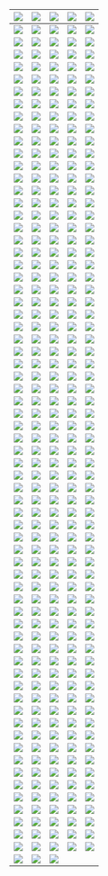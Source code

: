 | ![](https://raw.githubusercontent.com/RevGear/logo/master/Countries/US/3ABN-Kids.png) | ![](https://raw.githubusercontent.com/RevGear/logo/master/Countries/US/3ABN-Latino.png) | ![](https://raw.githubusercontent.com/RevGear/logo/master/Countries/US/AandE.png) | ![](https://raw.githubusercontent.com/RevGear/logo/master/Countries/US/ABC-News.png) | ![](https://raw.githubusercontent.com/RevGear/logo/master/Countries/US/ABC.png) | 
|:---:|:---:|:---:|:---:|:---:| 
| ![](https://raw.githubusercontent.com/RevGear/logo/master/Countries/US/Accu-Weather.png) | ![](https://raw.githubusercontent.com/RevGear/logo/master/Countries/US/Adult-Swim.png) | ![](https://raw.githubusercontent.com/RevGear/logo/master/Countries/US/Altitude-Sports.png) | ![](https://raw.githubusercontent.com/RevGear/logo/master/Countries/US/AMC-Plus.png) | ![](https://raw.githubusercontent.com/RevGear/logo/master/Countries/US/AMC-Presents.png) | 
| ![](https://raw.githubusercontent.com/RevGear/logo/master/Countries/US/AMC.png) | ![](https://raw.githubusercontent.com/RevGear/logo/master/Countries/US/American-Heroes-Channel.png) | ![](https://raw.githubusercontent.com/RevGear/logo/master/Countries/US/Animal-Planet.png) | ![](https://raw.githubusercontent.com/RevGear/logo/master/Countries/US/Antenna-TV.png) | ![](https://raw.githubusercontent.com/RevGear/logo/master/Countries/US/Aspire.png) | 
| ![](https://raw.githubusercontent.com/RevGear/logo/master/Countries/US/ATT-SportsNet.png) | ![](https://raw.githubusercontent.com/RevGear/logo/master/Countries/US/AWE.png) | ![](https://raw.githubusercontent.com/RevGear/logo/master/Countries/US/AXS-TV.png) | ![](https://raw.githubusercontent.com/RevGear/logo/master/Countries/US/Baby-First.png) | ![](https://raw.githubusercontent.com/RevGear/logo/master/Countries/US/Bally-Sports-Arizona.png) | 
| ![](https://raw.githubusercontent.com/RevGear/logo/master/Countries/US/Bally-Sports-Detroit.png) | ![](https://raw.githubusercontent.com/RevGear/logo/master/Countries/US/Bally-Sports-Florida.png) | ![](https://raw.githubusercontent.com/RevGear/logo/master/Countries/US/Bally-Sports-Great-Lakes.png) | ![](https://raw.githubusercontent.com/RevGear/logo/master/Countries/US/Bally-Sports-Indiana.png) | ![](https://raw.githubusercontent.com/RevGear/logo/master/Countries/US/Bally-Sports-Kansas-City.png) | 
| ![](https://raw.githubusercontent.com/RevGear/logo/master/Countries/US/Bally-Sports-Midwest.png) | ![](https://raw.githubusercontent.com/RevGear/logo/master/Countries/US/Bally-Sports-New-Orleans.png) | ![](https://raw.githubusercontent.com/RevGear/logo/master/Countries/US/Bally-Sports-North.png) | ![](https://raw.githubusercontent.com/RevGear/logo/master/Countries/US/Bally-Sports-Ohio.png) | ![](https://raw.githubusercontent.com/RevGear/logo/master/Countries/US/Bally-Sports-Oklahoma.png) | 
| ![](https://raw.githubusercontent.com/RevGear/logo/master/Countries/US/Bally-Sports-San-Diego.png) | ![](https://raw.githubusercontent.com/RevGear/logo/master/Countries/US/Bally-Sports-SoCal.png) | ![](https://raw.githubusercontent.com/RevGear/logo/master/Countries/US/Bally-Sports-South-East.png) | ![](https://raw.githubusercontent.com/RevGear/logo/master/Countries/US/Bally-Sports-South-West.png) | ![](https://raw.githubusercontent.com/RevGear/logo/master/Countries/US/Bally-Sports-South.png) | 
| ![](https://raw.githubusercontent.com/RevGear/logo/master/Countries/US/Bally-Sports-Sun.png) | ![](https://raw.githubusercontent.com/RevGear/logo/master/Countries/US/Bally-Sports-West.png) | ![](https://raw.githubusercontent.com/RevGear/logo/master/Countries/US/Bally-Sports-Wisconsin.png) | ![](https://raw.githubusercontent.com/RevGear/logo/master/Countries/US/Bally-Sports.png) | ![](https://raw.githubusercontent.com/RevGear/logo/master/Countries/US/BET-Gospel.png) | 
| ![](https://raw.githubusercontent.com/RevGear/logo/master/Countries/US/BET-Her.png) | ![](https://raw.githubusercontent.com/RevGear/logo/master/Countries/US/BET-Jams.png) | ![](https://raw.githubusercontent.com/RevGear/logo/master/Countries/US/BET-Soul.png) | ![](https://raw.githubusercontent.com/RevGear/logo/master/Countries/US/BET.png) | ![](https://raw.githubusercontent.com/RevGear/logo/master/Countries/US/Big-Ten-Network.png) | 
| ![](https://raw.githubusercontent.com/RevGear/logo/master/Countries/US/Biz-TV.png) | ![](https://raw.githubusercontent.com/RevGear/logo/master/Countries/US/Blaze.png) | ![](https://raw.githubusercontent.com/RevGear/logo/master/Countries/US/Bloomberg.png) | ![](https://raw.githubusercontent.com/RevGear/logo/master/Countries/US/Boomerang.png) | ![](https://raw.githubusercontent.com/RevGear/logo/master/Countries/US/Bounce.png) | 
| ![](https://raw.githubusercontent.com/RevGear/logo/master/Countries/US/Bravo.png) | ![](https://raw.githubusercontent.com/RevGear/logo/master/Countries/US/Buzzr.png) | ![](https://raw.githubusercontent.com/RevGear/logo/master/Countries/US/Cars-TV.png) | ![](https://raw.githubusercontent.com/RevGear/logo/master/Countries/US/Cartoon-Network.png) | ![](https://raw.githubusercontent.com/RevGear/logo/master/Countries/US/CBS-News.png) | 
| ![](https://raw.githubusercontent.com/RevGear/logo/master/Countries/US/CBS-Sports-HQ.png) | ![](https://raw.githubusercontent.com/RevGear/logo/master/Countries/US/CBS-Sports-Network.png) | ![](https://raw.githubusercontent.com/RevGear/logo/master/Countries/US/CBS.png) | ![](https://raw.githubusercontent.com/RevGear/logo/master/Countries/US/Charge.png) | ![](https://raw.githubusercontent.com/RevGear/logo/master/Countries/US/Cheddar-U.png) | 
| ![](https://raw.githubusercontent.com/RevGear/logo/master/Countries/US/Cheddar.png) | ![](https://raw.githubusercontent.com/RevGear/logo/master/Countries/US/Cine-Life.png) | ![](https://raw.githubusercontent.com/RevGear/logo/master/Countries/US/Cinecanal.png) | ![](https://raw.githubusercontent.com/RevGear/logo/master/Countries/US/Circle.png) | ![](https://raw.githubusercontent.com/RevGear/logo/master/Countries/US/Cleo-TV.png) | 
| ![](https://raw.githubusercontent.com/RevGear/logo/master/Countries/US/CMT-Music.png) | ![](https://raw.githubusercontent.com/RevGear/logo/master/Countries/US/CMT.png) | ![](https://raw.githubusercontent.com/RevGear/logo/master/Countries/US/CNBC-World.png) | ![](https://raw.githubusercontent.com/RevGear/logo/master/Countries/US/CNBC.png) | ![](https://raw.githubusercontent.com/RevGear/logo/master/Countries/US/Comedy-TV.png) | 
| ![](https://raw.githubusercontent.com/RevGear/logo/master/Countries/US/Comet.png) | ![](https://raw.githubusercontent.com/RevGear/logo/master/Countries/US/CON-TV.png) | ![](https://raw.githubusercontent.com/RevGear/logo/master/Countries/US/Cooking-Channel.png) | ![](https://raw.githubusercontent.com/RevGear/logo/master/Countries/US/Court-TV-Mystery.png) | ![](https://raw.githubusercontent.com/RevGear/logo/master/Countries/US/Court-TV.png) | 
| ![](https://raw.githubusercontent.com/RevGear/logo/master/Countries/US/Cowboy-Channel.png) | ![](https://raw.githubusercontent.com/RevGear/logo/master/Countries/US/Cozi-TV.png) | ![](https://raw.githubusercontent.com/RevGear/logo/master/Countries/US/Create.png) | ![](https://raw.githubusercontent.com/RevGear/logo/master/Countries/US/Crime-Plus-Investigation.png) | ![](https://raw.githubusercontent.com/RevGear/logo/master/Countries/US/CSPAN-2.png) | 
| ![](https://raw.githubusercontent.com/RevGear/logo/master/Countries/US/CSPAN-3.png) | ![](https://raw.githubusercontent.com/RevGear/logo/master/Countries/US/CSPAN.png) | ![](https://raw.githubusercontent.com/RevGear/logo/master/Countries/US/CW.png) | ![](https://raw.githubusercontent.com/RevGear/logo/master/Countries/US/Dabl.png) | ![](https://raw.githubusercontent.com/RevGear/logo/master/Countries/US/Decades.png) | 
| ![](https://raw.githubusercontent.com/RevGear/logo/master/Countries/US/Destination-America.png) | ![](https://raw.githubusercontent.com/RevGear/logo/master/Countries/US/DIY-Network.png) | ![](https://raw.githubusercontent.com/RevGear/logo/master/Countries/US/Dog-TV.png) | ![](https://raw.githubusercontent.com/RevGear/logo/master/Countries/US/E-Entertainment.png) | ![](https://raw.githubusercontent.com/RevGear/logo/master/Countries/US/Epix-2.png) | 
| ![](https://raw.githubusercontent.com/RevGear/logo/master/Countries/US/Epix-Drive-In.png) | ![](https://raw.githubusercontent.com/RevGear/logo/master/Countries/US/Epix-Hits.png) | ![](https://raw.githubusercontent.com/RevGear/logo/master/Countries/US/Epix.png) | ![](https://raw.githubusercontent.com/RevGear/logo/master/Countries/US/Estrella-TV.png) | ![](https://raw.githubusercontent.com/RevGear/logo/master/Countries/US/ET-Live.png) | 
| ![](https://raw.githubusercontent.com/RevGear/logo/master/Countries/US/FanDuel-Racing.png) | ![](https://raw.githubusercontent.com/RevGear/logo/master/Countries/US/FanDuel-Sports-Network-Detroit.png) | ![](https://raw.githubusercontent.com/RevGear/logo/master/Countries/US/FanDuel-Sports-Network-Florida.png) | ![](https://raw.githubusercontent.com/RevGear/logo/master/Countries/US/FanDuel-Sports-Network-Great-Lakes.png) | ![](https://raw.githubusercontent.com/RevGear/logo/master/Countries/US/FanDuel-Sports-Network-Indiana.png) | 
| ![](https://raw.githubusercontent.com/RevGear/logo/master/Countries/US/FanDuel-Sports-Network-Kansas-City.png) | ![](https://raw.githubusercontent.com/RevGear/logo/master/Countries/US/FanDuel-Sports-Network-Midwest.png) | ![](https://raw.githubusercontent.com/RevGear/logo/master/Countries/US/FanDuel-Sports-Network-North.png) | ![](https://raw.githubusercontent.com/RevGear/logo/master/Countries/US/FanDuel-Sports-Network-Ohio.png) | ![](https://raw.githubusercontent.com/RevGear/logo/master/Countries/US/FanDuel-Sports-Network-Oklahoma.png) | 
| ![](https://raw.githubusercontent.com/RevGear/logo/master/Countries/US/FanDuel-Sports-Network-SoCal.png) | ![](https://raw.githubusercontent.com/RevGear/logo/master/Countries/US/FanDuel-Sports-Network-South.png) | ![](https://raw.githubusercontent.com/RevGear/logo/master/Countries/US/FanDuel-Sports-Network-SouthEast.png) | ![](https://raw.githubusercontent.com/RevGear/logo/master/Countries/US/FanDuel-Sports-Network-SouthWest.png) | ![](https://raw.githubusercontent.com/RevGear/logo/master/Countries/US/FanDuel-Sports-Network-Sun.png) | 
| ![](https://raw.githubusercontent.com/RevGear/logo/master/Countries/US/FanDuel-Sports-Network-West.png) | ![](https://raw.githubusercontent.com/RevGear/logo/master/Countries/US/FanDuel-Sports-Network-Wisconsin.png) | ![](https://raw.githubusercontent.com/RevGear/logo/master/Countries/US/FanDuel-Sports-Network.png) | ![](https://raw.githubusercontent.com/RevGear/logo/master/Countries/US/FanDuel-TV.png) | ![](https://raw.githubusercontent.com/RevGear/logo/master/Countries/US/Flix.png) | 
| ![](https://raw.githubusercontent.com/RevGear/logo/master/Countries/US/FM-TV.png) | ![](https://raw.githubusercontent.com/RevGear/logo/master/Countries/US/FNX.png) | ![](https://raw.githubusercontent.com/RevGear/logo/master/Countries/US/Food-Network.png) | ![](https://raw.githubusercontent.com/RevGear/logo/master/Countries/US/Fox-Business.png) | ![](https://raw.githubusercontent.com/RevGear/logo/master/Countries/US/Fox-News.png) | 
| ![](https://raw.githubusercontent.com/RevGear/logo/master/Countries/US/Fox-Weather.png) | ![](https://raw.githubusercontent.com/RevGear/logo/master/Countries/US/Fox.png) | ![](https://raw.githubusercontent.com/RevGear/logo/master/Countries/US/Free-Speech-TV.png) | ![](https://raw.githubusercontent.com/RevGear/logo/master/Countries/US/Freeform.png) | ![](https://raw.githubusercontent.com/RevGear/logo/master/Countries/US/Fubo-Sports-Network.png) | 
| ![](https://raw.githubusercontent.com/RevGear/logo/master/Countries/US/Fun-Roads.png) | ![](https://raw.githubusercontent.com/RevGear/logo/master/Countries/US/Fuse.png) | ![](https://raw.githubusercontent.com/RevGear/logo/master/Countries/US/Fusion.png) | ![](https://raw.githubusercontent.com/RevGear/logo/master/Countries/US/FX.png) | ![](https://raw.githubusercontent.com/RevGear/logo/master/Countries/US/FXM.png) | 
| ![](https://raw.githubusercontent.com/RevGear/logo/master/Countries/US/FXX.png) | ![](https://raw.githubusercontent.com/RevGear/logo/master/Countries/US/FYI.png) | ![](https://raw.githubusercontent.com/RevGear/logo/master/Countries/US/Galavision.png) | ![](https://raw.githubusercontent.com/RevGear/logo/master/Countries/US/Game-Show-Network.png) | ![](https://raw.githubusercontent.com/RevGear/logo/master/Countries/US/Get-TV.png) | 
| ![](https://raw.githubusercontent.com/RevGear/logo/master/Countries/US/Gol-TV.png) | ![](https://raw.githubusercontent.com/RevGear/logo/master/Countries/US/Golf-Channel.png) | ![](https://raw.githubusercontent.com/RevGear/logo/master/Countries/US/Great-American-Faith-and-Living.png) | ![](https://raw.githubusercontent.com/RevGear/logo/master/Countries/US/Great-American-Family.png) | ![](https://raw.githubusercontent.com/RevGear/logo/master/Countries/US/Great-American-Living.png) | 
| ![](https://raw.githubusercontent.com/RevGear/logo/master/Countries/US/Grit.png) | ![](https://raw.githubusercontent.com/RevGear/logo/master/Countries/US/Hallmark-Drama.png) | ![](https://raw.githubusercontent.com/RevGear/logo/master/Countries/US/Hallmark-Movies-More.png) | ![](https://raw.githubusercontent.com/RevGear/logo/master/Countries/US/Hallmark-Movies-Mysteries.png) | ![](https://raw.githubusercontent.com/RevGear/logo/master/Countries/US/Hallmark.png) | 
| ![](https://raw.githubusercontent.com/RevGear/logo/master/Countries/US/HD-Net-Movies.png) | ![](https://raw.githubusercontent.com/RevGear/logo/master/Countries/US/Heroes-Icons.png) | ![](https://raw.githubusercontent.com/RevGear/logo/master/Countries/US/History-2.png) | ![](https://raw.githubusercontent.com/RevGear/logo/master/Countries/US/History.png) | ![](https://raw.githubusercontent.com/RevGear/logo/master/Countries/US/Historyen-Espanol.png) | 
| ![](https://raw.githubusercontent.com/RevGear/logo/master/Countries/US/HLN.png) | ![](https://raw.githubusercontent.com/RevGear/logo/master/Countries/US/HSN-2.png) | ![](https://raw.githubusercontent.com/RevGear/logo/master/Countries/US/HSN.png) | ![](https://raw.githubusercontent.com/RevGear/logo/master/Countries/US/IFC.png) | ![](https://raw.githubusercontent.com/RevGear/logo/master/Countries/US/IGN.png) | 
| ![](https://raw.githubusercontent.com/RevGear/logo/master/Countries/US/Impact.png) | ![](https://raw.githubusercontent.com/RevGear/logo/master/Countries/US/Indie-Plex.png) | ![](https://raw.githubusercontent.com/RevGear/logo/master/Countries/US/Info-Wars.png) | ![](https://raw.githubusercontent.com/RevGear/logo/master/Countries/US/INSP.png) | ![](https://raw.githubusercontent.com/RevGear/logo/master/Countries/US/ION-Mystery.png) | 
| ![](https://raw.githubusercontent.com/RevGear/logo/master/Countries/US/ION.png) | ![](https://raw.githubusercontent.com/RevGear/logo/master/Countries/US/Jewelry-TV.png) | ![](https://raw.githubusercontent.com/RevGear/logo/master/Countries/US/Jewish-Life.png) | ![](https://raw.githubusercontent.com/RevGear/logo/master/Countries/US/Kids-Street.png) | ![](https://raw.githubusercontent.com/RevGear/logo/master/Countries/US/Laff.png) | 
| ![](https://raw.githubusercontent.com/RevGear/logo/master/Countries/US/LATV.png) | ![](https://raw.githubusercontent.com/RevGear/logo/master/Countries/US/Law-Crime.png) | ![](https://raw.githubusercontent.com/RevGear/logo/master/Countries/US/Lifetime-Movies.png) | ![](https://raw.githubusercontent.com/RevGear/logo/master/Countries/US/Lifetime.png) | ![](https://raw.githubusercontent.com/RevGear/logo/master/Countries/US/Longhorn-Network.png) | 
| ![](https://raw.githubusercontent.com/RevGear/logo/master/Countries/US/Magnolia-Network.png) | ![](https://raw.githubusercontent.com/RevGear/logo/master/Countries/US/Marquee-Sports-Network.png) | ![](https://raw.githubusercontent.com/RevGear/logo/master/Countries/US/MASN.png) | ![](https://raw.githubusercontent.com/RevGear/logo/master/Countries/US/MASN2.png) | ![](https://raw.githubusercontent.com/RevGear/logo/master/Countries/US/MAV-TV.png) | 
| ![](https://raw.githubusercontent.com/RevGear/logo/master/Countries/US/METV.png) | ![](https://raw.githubusercontent.com/RevGear/logo/master/Countries/US/MGM-Plus-Drive-In.png) | ![](https://raw.githubusercontent.com/RevGear/logo/master/Countries/US/MGM-Plus-Hits.png) | ![](https://raw.githubusercontent.com/RevGear/logo/master/Countries/US/MGM-Plus-Marquee.png) | ![](https://raw.githubusercontent.com/RevGear/logo/master/Countries/US/MGM-Plus.png) | 
| ![](https://raw.githubusercontent.com/RevGear/logo/master/Countries/US/MGM.png) | ![](https://raw.githubusercontent.com/RevGear/logo/master/Countries/US/MLB-Network.png) | ![](https://raw.githubusercontent.com/RevGear/logo/master/Countries/US/MLB-Strike-Zone.png) | ![](https://raw.githubusercontent.com/RevGear/logo/master/Countries/US/MLS.png) | ![](https://raw.githubusercontent.com/RevGear/logo/master/Countries/US/Motorsport-TV.png) | 
| ![](https://raw.githubusercontent.com/RevGear/logo/master/Countries/US/Motortrend.png) | ![](https://raw.githubusercontent.com/RevGear/logo/master/Countries/US/Movie-Plex.png) | ![](https://raw.githubusercontent.com/RevGear/logo/master/Countries/US/Movies.png) | ![](https://raw.githubusercontent.com/RevGear/logo/master/Countries/US/MSG-Plus.png) | ![](https://raw.githubusercontent.com/RevGear/logo/master/Countries/US/MSG.png) | 
| ![](https://raw.githubusercontent.com/RevGear/logo/master/Countries/US/MSG2.png) | ![](https://raw.githubusercontent.com/RevGear/logo/master/Countries/US/MSNBC.png) | ![](https://raw.githubusercontent.com/RevGear/logo/master/Countries/US/NASA.png) | ![](https://raw.githubusercontent.com/RevGear/logo/master/Countries/US/NBA-League-Pass.png) | ![](https://raw.githubusercontent.com/RevGear/logo/master/Countries/US/NBA-TV.png) | 
| ![](https://raw.githubusercontent.com/RevGear/logo/master/Countries/US/NBC-News-Now.png) | ![](https://raw.githubusercontent.com/RevGear/logo/master/Countries/US/NBC-Sports-Bay-Area.png) | ![](https://raw.githubusercontent.com/RevGear/logo/master/Countries/US/NBC-Sports-Boston.png) | ![](https://raw.githubusercontent.com/RevGear/logo/master/Countries/US/NBC-Sports-California.png) | ![](https://raw.githubusercontent.com/RevGear/logo/master/Countries/US/NBC-Sports-Chicago.png) | 
| ![](https://raw.githubusercontent.com/RevGear/logo/master/Countries/US/NBC-Sports-Northwest.png) | ![](https://raw.githubusercontent.com/RevGear/logo/master/Countries/US/NBC-Sports-Philadelphia.png) | ![](https://raw.githubusercontent.com/RevGear/logo/master/Countries/US/NBC-Sports-Washington.png) | ![](https://raw.githubusercontent.com/RevGear/logo/master/Countries/US/NBC.png) | ![](https://raw.githubusercontent.com/RevGear/logo/master/Countries/US/NBCLX.png) | 
| ![](https://raw.githubusercontent.com/RevGear/logo/master/Countries/US/NBCSN.png) | ![](https://raw.githubusercontent.com/RevGear/logo/master/Countries/US/NECN.png) | ![](https://raw.githubusercontent.com/RevGear/logo/master/Countries/US/NESN-Plus.png) | ![](https://raw.githubusercontent.com/RevGear/logo/master/Countries/US/NESN.png) | ![](https://raw.githubusercontent.com/RevGear/logo/master/Countries/US/News-Net.png) | 
| ![](https://raw.githubusercontent.com/RevGear/logo/master/Countries/US/Newsy.png) | ![](https://raw.githubusercontent.com/RevGear/logo/master/Countries/US/NFL-Game-Pass.png) | ![](https://raw.githubusercontent.com/RevGear/logo/master/Countries/US/NFL-Network.png) | ![](https://raw.githubusercontent.com/RevGear/logo/master/Countries/US/NFL-Now.png) | ![](https://raw.githubusercontent.com/RevGear/logo/master/Countries/US/NFL-Red-Zone.png) | 
| ![](https://raw.githubusercontent.com/RevGear/logo/master/Countries/US/NFL-Sunday-Ticket.png) | ![](https://raw.githubusercontent.com/RevGear/logo/master/Countries/US/NHL-Center-Ice.png) | ![](https://raw.githubusercontent.com/RevGear/logo/master/Countries/US/NHL-Network.png) | ![](https://raw.githubusercontent.com/RevGear/logo/master/Countries/US/NRB-TV.png) | ![](https://raw.githubusercontent.com/RevGear/logo/master/Countries/US/Nuestra-Vision.png) | 
| ![](https://raw.githubusercontent.com/RevGear/logo/master/Countries/US/OnTV4U.png) | ![](https://raw.githubusercontent.com/RevGear/logo/master/Countries/US/Oprah-Winfrey-Network.png) | ![](https://raw.githubusercontent.com/RevGear/logo/master/Countries/US/Outdoor-Channel.png) | ![](https://raw.githubusercontent.com/RevGear/logo/master/Countries/US/Outside-TV.png) | ![](https://raw.githubusercontent.com/RevGear/logo/master/Countries/US/Ovation.png) | 
| ![](https://raw.githubusercontent.com/RevGear/logo/master/Countries/US/Oxygen.png) | ![](https://raw.githubusercontent.com/RevGear/logo/master/Countries/US/PAC12-Arizona.png) | ![](https://raw.githubusercontent.com/RevGear/logo/master/Countries/US/PAC12-Bay-Area.png) | ![](https://raw.githubusercontent.com/RevGear/logo/master/Countries/US/PAC12-Los-Angeles.png) | ![](https://raw.githubusercontent.com/RevGear/logo/master/Countries/US/PAC12-Mountain.png) | 
| ![](https://raw.githubusercontent.com/RevGear/logo/master/Countries/US/PAC12-Network.png) | ![](https://raw.githubusercontent.com/RevGear/logo/master/Countries/US/PAC12-Oregon.png) | ![](https://raw.githubusercontent.com/RevGear/logo/master/Countries/US/PAC12-Washington.png) | ![](https://raw.githubusercontent.com/RevGear/logo/master/Countries/US/Paramount-Channel.png) | ![](https://raw.githubusercontent.com/RevGear/logo/master/Countries/US/Paramount-Comedy.png) | 
| ![](https://raw.githubusercontent.com/RevGear/logo/master/Countries/US/Paramount-Network.png) | ![](https://raw.githubusercontent.com/RevGear/logo/master/Countries/US/Paramount-Plus.png) | ![](https://raw.githubusercontent.com/RevGear/logo/master/Countries/US/PBS-Kids.png) | ![](https://raw.githubusercontent.com/RevGear/logo/master/Countries/US/PBS.png) | ![](https://raw.githubusercontent.com/RevGear/logo/master/Countries/US/Peachtree.png) | 
| ![](https://raw.githubusercontent.com/RevGear/logo/master/Countries/US/People-TV.png) | ![](https://raw.githubusercontent.com/RevGear/logo/master/Countries/US/Pop.png) | ![](https://raw.githubusercontent.com/RevGear/logo/master/Countries/US/Positiv.png) | ![](https://raw.githubusercontent.com/RevGear/logo/master/Countries/US/Pursuit-Channel.png) | ![](https://raw.githubusercontent.com/RevGear/logo/master/Countries/US/Quest.png) | 
| ![](https://raw.githubusercontent.com/RevGear/logo/master/Countries/US/QVC.png) | ![](https://raw.githubusercontent.com/RevGear/logo/master/Countries/US/QVC2.png) | ![](https://raw.githubusercontent.com/RevGear/logo/master/Countries/US/QVC3.png) | ![](https://raw.githubusercontent.com/RevGear/logo/master/Countries/US/Recipe-TV.png) | ![](https://raw.githubusercontent.com/RevGear/logo/master/Countries/US/Reel-PX-Action.png) | 
| ![](https://raw.githubusercontent.com/RevGear/logo/master/Countries/US/Reel-PX-Cinema.png) | ![](https://raw.githubusercontent.com/RevGear/logo/master/Countries/US/Reel-PX-Unlimited.png) | ![](https://raw.githubusercontent.com/RevGear/logo/master/Countries/US/Reelz.png) | ![](https://raw.githubusercontent.com/RevGear/logo/master/Countries/US/Retro-Plex.png) | ![](https://raw.githubusercontent.com/RevGear/logo/master/Countries/US/Retro-TV.png) | 
| ![](https://raw.githubusercontent.com/RevGear/logo/master/Countries/US/Revolt.png) | ![](https://raw.githubusercontent.com/RevGear/logo/master/Countries/US/Revry.png) | ![](https://raw.githubusercontent.com/RevGear/logo/master/Countries/US/RFD-TV.png) | ![](https://raw.githubusercontent.com/RevGear/logo/master/Countries/US/Ride-TV.png) | ![](https://raw.githubusercontent.com/RevGear/logo/master/Countries/US/Root-Sports.png) | 
| ![](https://raw.githubusercontent.com/RevGear/logo/master/Countries/US/ScreenPix-Action.png) | ![](https://raw.githubusercontent.com/RevGear/logo/master/Countries/US/ScreenPix-Voices.png) | ![](https://raw.githubusercontent.com/RevGear/logo/master/Countries/US/ScreenPix-Westerns.png) | ![](https://raw.githubusercontent.com/RevGear/logo/master/Countries/US/ScreenPix.png) | ![](https://raw.githubusercontent.com/RevGear/logo/master/Countries/US/Shop-HQ.png) | 
| ![](https://raw.githubusercontent.com/RevGear/logo/master/Countries/US/Shop-LC.png) | ![](https://raw.githubusercontent.com/RevGear/logo/master/Countries/US/Showtime-2.png) | ![](https://raw.githubusercontent.com/RevGear/logo/master/Countries/US/Showtime-Extreme.png) | ![](https://raw.githubusercontent.com/RevGear/logo/master/Countries/US/Showtime-Family-Zone.png) | ![](https://raw.githubusercontent.com/RevGear/logo/master/Countries/US/Showtime-Next.png) | 
| ![](https://raw.githubusercontent.com/RevGear/logo/master/Countries/US/Showtime-Showcase.png) | ![](https://raw.githubusercontent.com/RevGear/logo/master/Countries/US/Showtime-Women.png) | ![](https://raw.githubusercontent.com/RevGear/logo/master/Countries/US/Showtime.png) | ![](https://raw.githubusercontent.com/RevGear/logo/master/Countries/US/Shox-Bet.png) | ![](https://raw.githubusercontent.com/RevGear/logo/master/Countries/US/Smile-TV.png) | 
| ![](https://raw.githubusercontent.com/RevGear/logo/master/Countries/US/Smithsonian-Channel.png) | ![](https://raw.githubusercontent.com/RevGear/logo/master/Countries/US/So-Yummy.png) | ![](https://raw.githubusercontent.com/RevGear/logo/master/Countries/US/Spectrum-SportsNet-LA.png) | ![](https://raw.githubusercontent.com/RevGear/logo/master/Countries/US/Spectrum-SportsNet.png) | ![](https://raw.githubusercontent.com/RevGear/logo/master/Countries/US/Sportsman-Channel.png) | 
| ![](https://raw.githubusercontent.com/RevGear/logo/master/Countries/US/SportsNet-New-York.png) | ![](https://raw.githubusercontent.com/RevGear/logo/master/Countries/US/Stadium.png) | ![](https://raw.githubusercontent.com/RevGear/logo/master/Countries/US/Start-TV.png) | ![](https://raw.githubusercontent.com/RevGear/logo/master/Countries/US/Starz-Cinema.png) | ![](https://raw.githubusercontent.com/RevGear/logo/master/Countries/US/Starz-Comedy.png) | 
| ![](https://raw.githubusercontent.com/RevGear/logo/master/Countries/US/Starz-Edge.png) | ![](https://raw.githubusercontent.com/RevGear/logo/master/Countries/US/Starz-Encore-Action.png) | ![](https://raw.githubusercontent.com/RevGear/logo/master/Countries/US/Starz-Encore-Black.png) | ![](https://raw.githubusercontent.com/RevGear/logo/master/Countries/US/Starz-Encore-Classic.png) | ![](https://raw.githubusercontent.com/RevGear/logo/master/Countries/US/Starz-Encore-Family.png) | 
| ![](https://raw.githubusercontent.com/RevGear/logo/master/Countries/US/Starz-Encore-Suspense.png) | ![](https://raw.githubusercontent.com/RevGear/logo/master/Countries/US/Starz-Encore-Westerns.png) | ![](https://raw.githubusercontent.com/RevGear/logo/master/Countries/US/Starz-Encore.png) | ![](https://raw.githubusercontent.com/RevGear/logo/master/Countries/US/Starz-In-Black.png) | ![](https://raw.githubusercontent.com/RevGear/logo/master/Countries/US/Starz-Kids-Family.png) | 
| ![](https://raw.githubusercontent.com/RevGear/logo/master/Countries/US/Starz-West.png) | ![](https://raw.githubusercontent.com/RevGear/logo/master/Countries/US/Starz.png) | ![](https://raw.githubusercontent.com/RevGear/logo/master/Countries/US/Sundance-TV.png) | ![](https://raw.githubusercontent.com/RevGear/logo/master/Countries/US/Syfy.png) | ![](https://raw.githubusercontent.com/RevGear/logo/master/Countries/US/Tastemade.png) | 
| ![](https://raw.githubusercontent.com/RevGear/logo/master/Countries/US/TBD.png) | ![](https://raw.githubusercontent.com/RevGear/logo/master/Countries/US/TBN-Inspire.png) | ![](https://raw.githubusercontent.com/RevGear/logo/master/Countries/US/TBN.png) | ![](https://raw.githubusercontent.com/RevGear/logo/master/Countries/US/TBS.png) | ![](https://raw.githubusercontent.com/RevGear/logo/master/Countries/US/TCM.png) | 
| ![](https://raw.githubusercontent.com/RevGear/logo/master/Countries/US/Tele-Xitos.png) | ![](https://raw.githubusercontent.com/RevGear/logo/master/Countries/US/Telemundo.png) | ![](https://raw.githubusercontent.com/RevGear/logo/master/Countries/US/Tennis-Channel.png) | ![](https://raw.githubusercontent.com/RevGear/logo/master/Countries/US/The-Film-Detective.png) | ![](https://raw.githubusercontent.com/RevGear/logo/master/Countries/US/The-Movie-Channel.png) | 
| ![](https://raw.githubusercontent.com/RevGear/logo/master/Countries/US/The-Weather-Channel.png) | ![](https://raw.githubusercontent.com/RevGear/logo/master/Countries/US/This-TV.png) | ![](https://raw.githubusercontent.com/RevGear/logo/master/Countries/US/TLC.png) | ![](https://raw.githubusercontent.com/RevGear/logo/master/Countries/US/TMZ.png) | ![](https://raw.githubusercontent.com/RevGear/logo/master/Countries/US/Travel-Channel.png) | 
| ![](https://raw.githubusercontent.com/RevGear/logo/master/Countries/US/Tru-TV.png) | ![](https://raw.githubusercontent.com/RevGear/logo/master/Countries/US/True-Crime-Network.png) | ![](https://raw.githubusercontent.com/RevGear/logo/master/Countries/US/TUDN.png) | ![](https://raw.githubusercontent.com/RevGear/logo/master/Countries/US/TV-Land.png) | ![](https://raw.githubusercontent.com/RevGear/logo/master/Countries/US/TV-One.png) | 
| ![](https://raw.githubusercontent.com/RevGear/logo/master/Countries/US/TVG.png) | ![](https://raw.githubusercontent.com/RevGear/logo/master/Countries/US/TVG2.png) | ![](https://raw.githubusercontent.com/RevGear/logo/master/Countries/US/TVK.png) | ![](https://raw.githubusercontent.com/RevGear/logo/master/Countries/US/Uni-Mas.png) | ![](https://raw.githubusercontent.com/RevGear/logo/master/Countries/US/Univision-Tlnovelas.png) | 
| ![](https://raw.githubusercontent.com/RevGear/logo/master/Countries/US/Univision.png) | ![](https://raw.githubusercontent.com/RevGear/logo/master/Countries/US/Up-TV.png) | ![](https://raw.githubusercontent.com/RevGear/logo/master/Countries/US/USA-Network.png) | ![](https://raw.githubusercontent.com/RevGear/logo/master/Countries/US/VH1.png) | ![](https://raw.githubusercontent.com/RevGear/logo/master/Countries/US/Vice-TV.png) | 
| ![](https://raw.githubusercontent.com/RevGear/logo/master/Countries/US/Victory-Channel.png) | ![](https://raw.githubusercontent.com/RevGear/logo/master/Countries/US/Voice-Of-America.png) | ![](https://raw.githubusercontent.com/RevGear/logo/master/Countries/US/VSiN.png) | ![](https://raw.githubusercontent.com/RevGear/logo/master/Countries/US/We-TV.png) | ![](https://raw.githubusercontent.com/RevGear/logo/master/Countries/US/Weather-Nation.png) | 
| ![](https://raw.githubusercontent.com/RevGear/logo/master/Countries/US/Westerns-4U.png) | ![](https://raw.githubusercontent.com/RevGear/logo/master/Countries/US/WGN-DT1.png) | ![](https://raw.githubusercontent.com/RevGear/logo/master/Countries/US/Willow-Xtra.png) | ![](https://raw.githubusercontent.com/RevGear/logo/master/Countries/US/Willow.png) | ![](https://raw.githubusercontent.com/RevGear/logo/master/Countries/US/World-Fishing-Network.png) | 
| ![](https://raw.githubusercontent.com/RevGear/logo/master/Countries/US/World-Poker-Tour.png) | ![](https://raw.githubusercontent.com/RevGear/logo/master/Countries/US/WWE-Network.png) | ![](https://raw.githubusercontent.com/RevGear/logo/master/Countries/US/YES.png)  | 
